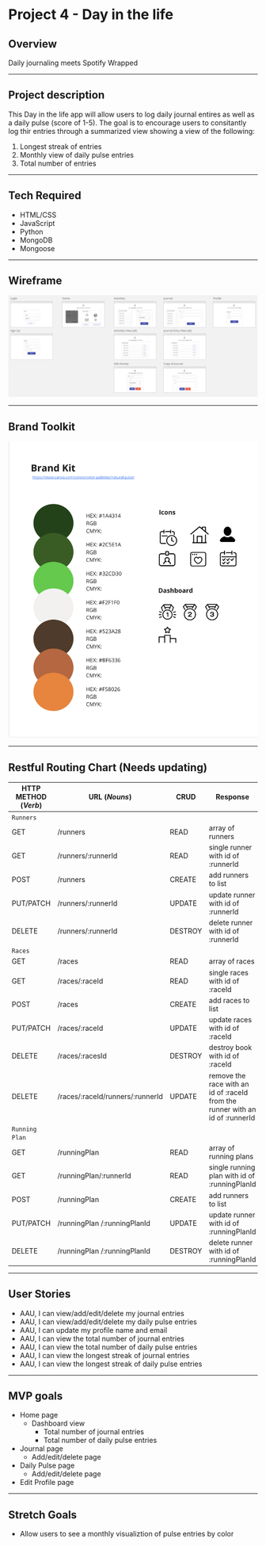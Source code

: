 # Project 4 - Day in the life


## Overview
Daily journaling meets Spotify Wrapped

---
## Project description
This Day in the life app will allow users to log daily journal entires as well as a daily pulse (score of 1-5). The goal is to encourage users to consitantly log thir entries through a summarized view showing a view of the following: 
1. Longest streak of entries 
2. Monthly view of daily pulse entries
3. Total number of entries

---
## Tech Required
* HTML/CSS
* JavaScript
* Python
* MongoDB
* Mongoose

---
## Wireframe
![Wireframe](https://github.com/nholliday314/Project-4/blob/main/Pictures/Wireframe.png)

---
## Brand Toolkit
![Brand Toolkit](https://github.com/nholliday314/Project-4/blob/main/Pictures/Brand%20Toolkit.png)

---
## Restful Routing Chart (Needs updating)
| HTTP METHOD (_Verb_) | URL (_Nouns_) | CRUD | Response | Notes |
| -------------------- | ------------- | ---- | -------- | ----- |
| `Runners`            |               |      |          |       |
| GET                     | /runners              | READ     | array of runners         |       |
| GET                     | /runners/:runnerId              | READ     | single runner with id of :runnerId         |       |
| POST                     | /runners             | CREATE     | add runners to list         |       |
| PUT/PATCH                     | /runners/:runnerId              | UPDATE      | update runner with id of :runnerId         |       |
| DELETE                     | 	/runners/:runnerId              | DESTROY     | delete runner with id of :runnerId         |       |
| `Races`              |               |      |          |       |
| GET                     | /races              | READ     | array of races         |       |
| GET                     | /races/:raceId              | READ     | single races with id of :raceId         |       |
| POST                     | /races              | CREATE     | 	add races to list         |       |
| PUT/PATCH                     | /races/:raceId              | UPDATE     |  update races with id of :raceId        |       |
| DELETE                     | /races/:racesId              | DESTROY     | 	destroy book with id of :raceId         |       |
| DELETE                     | 	/races/:raceId/runners/:runnerId             | UPDATE     | remove the race with an id of :raceId from the runner with an id of :runnerId         |       |
| `Running Plan`              |               |      |          |       |
| GET                     | /runningPlan            | READ     | array of running plans         |       |
| GET                     | /runningPlan/:runnerId              | READ     | single running plan with id of :runningPlanId         |       |
| POST                     | /runningPlan              | CREATE     | add runners to list         |       |
| PUT/PATCH                     | /runningPlan /:runningPlanId               | UPDATE      | update runner with id of :runningPlanId          |       |
| DELETE                     | 	/runningPlan /:runningPlanId               | DESTROY     | delete runner with id of :runningPlanId          |       |

---
## User Stories
* AAU, I can view/add/edit/delete my journal entries
* AAU, I can view/add/edit/delete my daily pulse entries
* AAU, I can update my profile name and email
* AAU, I can view the total number of journal entries
* AAU, I can view the total number of daily pulse entries
* AAU, I can view the longest streak of journal entries
* AAU, I can view the longest streak of daily pulse entries

---
## MVP goals
* Home page 
    * Dashboard view
        * Total number of journal entries
        * Total number of daily pulse entries
* Journal page
    * Add/edit/delete page
* Daily Pulse page
    * Add/edit/delete page
* Edit Profile page


---
## Stretch Goals
* Allow users to see a monthly visualiztion of pulse entries by color




